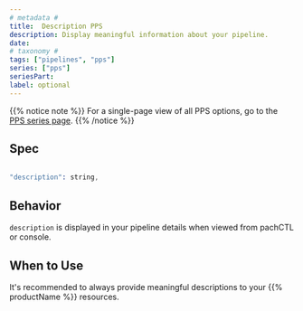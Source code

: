 ```yaml
---
# metadata # 
title:  Description PPS
description: Display meaningful information about your pipeline.
date: 
# taxonomy #
tags: ["pipelines", "pps"]
series: ["pps"]
seriesPart:
label: optional
---
```


{{% notice note %}}
For a single-page view of all PPS options, go to the [PPS series page](/series/pps).
{{% /notice %}}

## Spec 

```s

"description": string,

```

## Behavior 

`description` is displayed in your pipeline details when viewed from pachCTL or console.

## When to Use

It's recommended to always provide meaningful descriptions to your {{% productName %}} resources.
